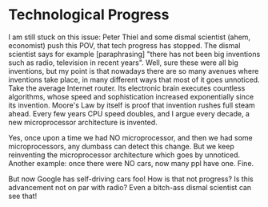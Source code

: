 # Technological Progress

I am still stuck on this issue: Peter Thiel and some dismal scientist (ahem, economist) push this POV, that tech progress has stopped. The dismal scientist says for example [paraphrasing] "there has not been big inventions such as radio, television in recent years". Well, sure these were all big inventions, but my point is that nowadays there are so many avenues where inventions take place, in many different ways that most of it goes unnoticed. Take the average Internet router. Its electronic brain executes countless algorithms, whose speed and sophistication increased exponentially since its invention. Moore's Law by itself is proof that invention rushes full steam ahead. Every few years CPU speed doubles, and I argue every decade, a new microprocessor architecture is invented.

Yes, once upon a time we had NO microprocessor, and then we had some microprocessors, any dumbass can detect this change. But we keep reinventing the microprocessor architecture which goes by unnoticed. Another example: once there were NO cars, now many ppl have one. Fine.

But now Google has self-driving cars foo! How is that not progress? Is this advancement not on par with radio? Even a bitch-ass dismal scientist can see that!

